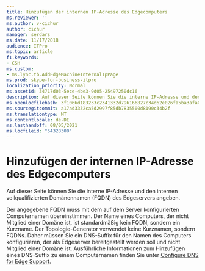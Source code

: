 ```yaml
---
title: Hinzufügen der internen IP-Adresse des Edgecomputers
ms.reviewer: ''
ms.author: v-cichur
author: cichur
manager: serdars
ms.date: 11/17/2018
audience: ITPro
ms.topic: article
f1.keywords:
- CSH
ms.custom:
- ms.lync.tb.AddEdgeMachineInternalIpPage
ms.prod: skype-for-business-itpro
localization_priority: Normal
ms.assetid: 34717d03-5ece-4be3-9d05-25497250dc16
description: Auf dieser Seite können Sie die interne IP-Adresse und den internen vollqualifizierten Domänennamen (FQDN) des Edgeservers angeben.
ms.openlocfilehash: 3f1066d183233c2341332d796166827c34d62e026fa5ba3afa0f8eebe66b69bf
ms.sourcegitcommit: a17ad3332ca5d2997f85db7835500d8190c34b2f
ms.translationtype: MT
ms.contentlocale: de-DE
ms.lasthandoff: 08/05/2021
ms.locfileid: "54328300"
---
```

# <a name="add-edge-machine-internal-ip"></a>Hinzufügen der internen IP-Adresse des Edgecomputers

Auf dieser Seite können Sie die interne IP-Adresse und den internen vollqualifizierten Domänennamen (FQDN) des Edgeservers angeben.

Der angegebene FQDN muss mit dem auf dem Server konfigurierten Computernamen übereinstimmen. Der Name eines Computers, der nicht Mitglied einer Domäne ist, ist standardmäßig kein FQDN, sondern ein Kurzname. Der Topologie-Generator verwendet keine Kurznamen, sondern FQDNs. Daher müssen Sie ein DNS-Suffix für den Namen des Computers konfigurieren, der als Edgeserver bereitgestellt werden soll und nicht Mitglied einer Domäne ist. Ausführliche Informationen zum Hinzufügen eines DNS-Suffix zu einem Computernamen finden Sie unter [Configure DNS for Edge Support](/previous-versions/office/lync-server-2013/lync-server-2013-configure-dns-for-edge-support).
